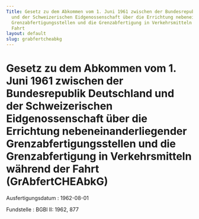 ```yaml
---
Title: Gesetz zu dem Abkommen vom 1. Juni 1961 zwischen der Bundesrepublik Deutschland
  und der Schweizerischen Eidgenossenschaft über die Errichtung nebeneinanderliegender
  Grenzabfertigungsstellen und die Grenzabfertigung in Verkehrsmitteln während der
  Fahrt
layout: default
slug: grabfertcheabkg
---
```


# Gesetz zu dem Abkommen vom 1. Juni 1961 zwischen der Bundesrepublik Deutschland und der Schweizerischen Eidgenossenschaft über die Errichtung nebeneinanderliegender Grenzabfertigungsstellen und die Grenzabfertigung in Verkehrsmitteln während der Fahrt (GrAbfertCHEAbkG)

Ausfertigungsdatum
:   1962-08-01

Fundstelle
:   BGBl II: 1962, 877

